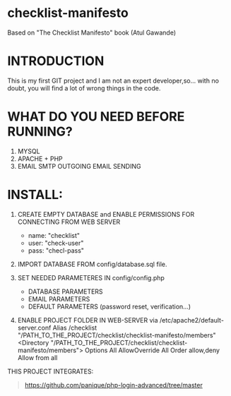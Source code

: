 checklist-manifesto
===================

Based on "The Checklist Manifesto" book (Atul Gawande)

INTRODUCTION
============
This is my first GIT project and I am not an expert developer,so... with no doubt, you will find a lot of wrong things in the code.


WHAT DO YOU NEED BEFORE RUNNING?
===============================
1. MYSQL
2. APACHE + PHP
3. EMAIL SMTP OUTGOING EMAIL SENDING

INSTALL:
=======
1. CREATE EMPTY DATABASE and ENABLE PERMISSIONS FOR CONNECTING FROM WEB SERVER
    - name: "checklist"
    - user: "check-user"
    - pass: "checl-pass"
2. IMPORT DATABASE FROM config/database.sql file.
3. SET NEEDED PARAMETERES IN config/config.php
    - DATABASE PARAMETERS
    - EMAIL PARAMETERS
    - DEFAULT PARAMETERS (password reset, verification...)

3. ENABLE PROJECT FOLDER IN WEB-SERVER via /etc/apache2/default-server.conf 
	Alias /checklist "/PATH_TO_THE_PROJECT/checklist/checklist-manifesto/members"
	<Directory "/PATH_TO_THE_PROJECT/checklist/checklist-manifesto/members">
	 Options All
	 AllowOverride All
	 Order allow,deny
	 Allow from all
	</Directory>



THIS PROJECT INTEGRATES:
> https://github.com/panique/php-login-advanced/tree/master

